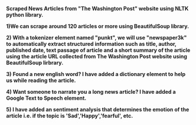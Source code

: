 **Scraped News Articles from "The Washington Post" website using NLTK python library.**

**1)We can scrape around 120 articles or more using BeautifulSoup library.**

**2) With a tokenizer element named "punkt", we will use "newspaper3k" to automatically extract structured information such as title, author, published date, text passage of article and a short summary of the article using the article URL collected from The Washington Post website using BeautifulSoup lirbrary.**

**3) Found a new english word? I have added a dictionary element to help us while reading the article.**

**4) Want someone to narrate you a long news article? I have added a Google Text to Speech element.**

**5) I have added an sentiment analysis that determines the emotion of the article i.e. if the topic is 'Sad','Happy','fearful', etc.**
